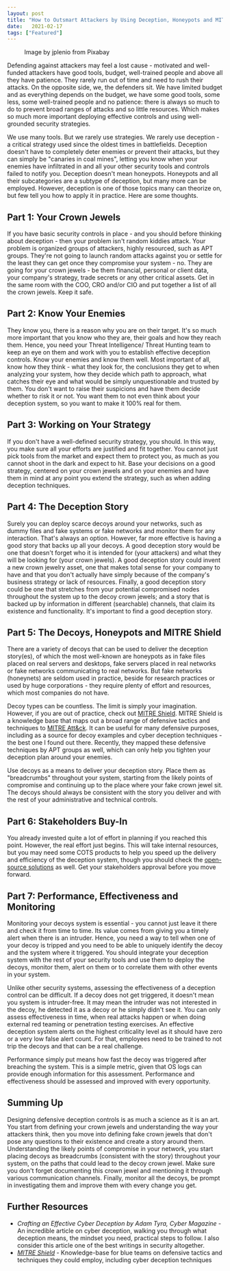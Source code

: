 ```yaml
---
layout: post
title: "How to Outsmart Attackers by Using Deception, Honeypots and MITRE Shield"
date:   2021-02-17
tags: ["Featured"]
---
```


<figure>
	<img src="{{ '/assets/img/chess.jpg' | prepend: site.baseurl }}" alt=""> 
	<figcaption>Image by jplenio from Pixabay</figcaption>
</figure>

Defending against attackers may feel a lost cause - motivated and well-funded attackers have good tools, budget, well-trained people and above all they have patience. They rarely run out of time and need to rush their attacks. On the opposite side, we, the defenders sit. We have limited budget and as everything depends on the budget, we have some good tools, some less, some well-trained people and no patience: there is always so much to do to prevent broad ranges of attacks and so little resources. Which makes so much more important deploying effective controls and using well-grounded security strategies.

We use many tools. But we rarely use strategies. We rarely use deception - a critical strategy used since the oldest times in battlefields. Deception doesn't have to completely deter enemies or prevent their attacks, but they can simply be "canaries in coal mines", letting you know when your enemies have infiltrated in and all your other security tools and controls failed to notify you.
Deception doesn't mean honeypots. Honeypots and all their subcategories are a subtype of deception, but many more can be employed. However, deception is one of those topics many can theorize on, but few tell you how to apply it in practice. Here are some thoughts.

## Part 1: Your Crown Jewels

If you have basic security controls in place - and you should before thinking about deception - then your problem isn't random kiddies attack. Your problem is organized groups of attackers, highly resourced, such as APT groups. They're not going to launch random attacks against you or settle for the least they can get once they compromise your system - no. They are going for your crown jewels - be them financial, personal or client data, your company's strategy, trade secrets or any other critical assets. Get in the same room with the COO, CRO and/or CIO and put together a list of all the crown jewels. Keep it safe.

## Part 2: Know Your Enemies

They know you, there is a reason why you are on their target. It's so much more important that you know who they are, their goals and how they reach them. Hence, you need your Threat Intelligence/ Threat Hunting team to keep an eye on them and work with you to establish effective deception controls. Know your enemies and know them well. Most important of all, know how they think - what they look for, the conclusions they get to when analyzing your system, how they decide which path to approach, what catches their eye and what would be simply unquestionable and trusted by them. You don't want to raise their suspicions and have them decide whether to risk it or not. You want them to not even think about your deception system, so you want to make it 100% real for them.

## Part 3: Working on Your Strategy

If you don't have a well-defined security strategy, you should. In this way, you make sure all your efforts are justified and fit together. You cannot just pick tools from the market and expect them to protect you, as much as you cannot shoot in the dark and expect to hit. Base your decisions on a good strategy, centered on your crown jewels and on your enemies and have them in mind at any point you extend the strategy, such as when adding deception techniques. 

## Part 4: The Deception Story

Surely you can deploy scarce decoys around your networks, such as dummy files and fake systems or fake networks and monitor them for any interaction. That's always an option. However, far more effective is having a good story that backs up all your decoys. A good deception story would be one that doesn't forget who it is intended for (your attackers) and what they will be looking for (your crown jewels). A good deception story could invent a new crown jewelry asset, one that makes total sense for your company to have and that you don't actually have simply because of the company's business strategy or lack of resources. Finally, a good deception story could be one that stretches from your potential compromised nodes throughout the system up to the decoy crown jewels; and a story that is backed up by information in different (searchable) channels, that claim its existence and functionality. It's important to find a good deception story.

## Part 5: The Decoys, Honeypots and MITRE Shield

There are a variety of decoys that can be used to deliver the deception story(es), of which the most well-known are honeypots as in fake files placed on real servers and desktops, fake servers placed in real networks or fake networks communicating to real networks. But fake networks (honeynets) are seldom used in practice, beside for research practices or used by huge corporations - they require plenty of effort and resources, which most companies do not have. 

Decoy types can be countless. The limit is simply your imagination. However, if you are out of practice, check out [MITRE Shield](https://shield.mitre.org/matrix/). MITRE Shield is a knowledge base that maps out a broad range of defensive tactics and techniques to [MITRE Att&ck](https://attack.mitre.org/matrices/enterprise/). It can be useful for many defensive purposes, including as a source for decoy examples and cyber deception techniques - the best one I found out there. Recently, they mapped these defensive techniques by APT groups as well, which can only help you tighten your deception plan around your enemies.

Use decoys as a means to deliver your deception story. Place them as "breadcrumbs" throughout your system, starting from the likely points of compromise and continuing up to the place where your fake crown jewel sit. The decoys should always be consistent with the story you deliver and with the rest of your administrative and technical controls.

## Part 6: Stakeholders Buy-In

You already invested quite a lot of effort in planning if you reached this point. However, the real effort just begins. This will take internal resources, but you may need some COTS products to help you speed up the delivery and efficiency of the deception system, though you should check the [open-source solutions](https://github.com/paralax/awesome-honeypots) as well. Get your stakeholders approval before you move forward.
 
## Part 7: Performance, Effectiveness and Monitoring

Monitoring your decoys system is essential - you cannot just leave it there and check it from time to time. Its value comes from giving you a timely alert when there is an intruder. Hence, you need a way to tell when one of your decoy is tripped and you need to be able to uniquely identify the decoy and the system where it triggered. You should integrate your deception system with the rest of your security tools and use them to deploy the decoys, monitor them, alert on them or to correlate them with other events in your system.

Unlike other security systems, assessing the effectiveness of a deception control can be difficult. If a decoy does not get triggered, it doesn't mean you system is intruder-free. It may mean the intruder was not interested in the decoy, he detected it as a decoy or he simply didn't see it. You can only assess effectiveness in time, when real attacks happen or when doing external red teaming or penetration testing exercises. An effective deception system alerts on the highest criticality level as it should have zero or a very low false alert count. For that, employees need to be trained to not trip the decoys and that can be a real challenge.

Performance simply put means how fast the decoy was triggered after breaching the system. This is a simple metric, given that OS logs can provide enough information for this assessment. Performance and effectiveness should be assessed and improved with every opportunity.

## Summing Up

Designing defensive deception controls is as much a science as it is an art. You start from defining your crown jewels and understanding the way your attackers think, then you move into defining fake crown jewels that don't pose any questions to their existence and create a story around them. Understanding the likely points of compromise in your network, you start placing decoys as breadcrumbs (consistent with the story) throughout your system, on the paths that could lead to the decoy crown jewel. Make sure you don't forget documenting this crown jewel and mentioning it through various communication channels. Finally, monitor all the decoys, be prompt in investigating them and improve them with every change you get.

## Further Resources

* *Crafting an Effective Cyber Deception by Adam Tyra, Cyber Magazine* - An incredible article on cyber deception, walking you through what deception means, the mindset you need, practical steps to follow. I also consider this article one of the best writings in security altogether.
* *[MITRE Shield](https://shield.mitre.org/matrix/)* - Knowledge-base for blue teams on defensive tactics and techniques they could employ, including cyber deception techniques